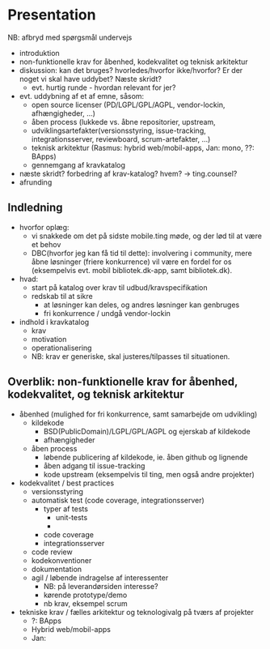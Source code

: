 # Presentation 

NB: afbryd med spørgsmål undervejs

- introduktion 
- non-funktionelle krav for åbenhed, kodekvalitet og teknisk arkitektur
- diskussion: kan det bruges? hvorledes/hvorfor ikke/hvorfor? Er der noget vi skal have uddybet? Næste skridt?
    - evt. hurtig runde - hvordan relevant for jer?
- evt. uddybning af et af emne, såsom:
    - open source licenser (PD/LGPL/GPL/AGPL, vendor-lockin, afhængigheder, ...)
    - åben process (lukkede vs. åbne repositorier, upstream,
    - udviklingsartefakter(versionsstyring, issue-tracking, integrationsserver, reviewboard, scrum-artefakter, ...) 
    - teknisk arkitektur (Rasmus: hybrid web/mobil-apps, Jan: mono, ??: BApps)
    - gennemgang af kravkatalog
- næste skridt? forbedring af krav-katalog? hvem? -> ting.counsel?
- afrunding



## Indledning

- hvorfor oplæg: 
    - vi snakkede om det på sidste mobile.ting møde, og der lød til at være et behov
    - DBC(hvorfor jeg kan få tid til dette): involvering i community, mere åbne løsninger (friere konkurrence) vil være en fordel for os (eksempelvis evt. mobil bibliotek.dk-app, samt bibliotek.dk).
- hvad: 
    - start på katalog over krav til udbud/kravspecifikation
    - redskab til at sikre
        - at løsninger kan deles, og andres løsninger kan genbruges
        - fri konkurrence / undgå vendor-lockin
- indhold i kravkatalog
    - krav
    - motivation
    - operationalisering
    - NB: krav er generiske, skal justeres/tilpasses til situationen.

## Overblik: non-funktionelle krav for åbenhed, kodekvalitet, og teknisk arkitektur

- åbenhed (mulighed for fri konkurrence, samt samarbejde om udvikling)
    - kildekode
        - BSD(PublicDomain)/LGPL/GPL/AGPL og ejerskab af kildekode
        - afhængigheder
    - åben process
        - løbende publicering af kildekode, ie. åben github og lignende
        - åben adgang til issue-tracking
        - kode upstream (eksempelvis til ting, men også andre projekter)
- kodekvalitet / best practices
    - versionsstyring
    - automatisk test (code coverage, integrationsserver)
        - typer af tests
            - unit-tests
            - 
        - code coverage
        - integrationsserver
    - code review
    - kodekonventioner
    - dokumentation
    - agil / løbende indragelse af interessenter
        - NB: på leverandørsiden interesse?
        - kørende prototype/demo
        - nb krav, eksempel scrum
- tekniske krav / fælles arkitektur og teknologivalg på tværs af projekter
    - ?: BApps
    - Hybrid web/mobil-apps
    - Jan: 
